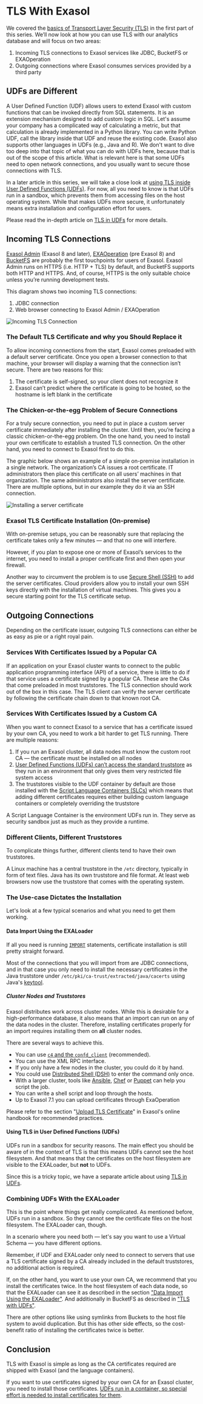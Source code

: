 # TLS With Exasol

We covered the [basics of Transport Layer Security (TLS)](tls_introduction.md) in the first part of this series. We’ll now look at how you can use TLS with our analytics database and will focus on two areas:

1. Incoming TLS connections to Exasol services like JDBC, BucketFS or EXAOperation 
2. Outgoing connections where Exasol consumes services provided by a third party

## UDFs are Different

A User Defined Function (UDF) allows users to extend Exasol with custom functions that can be invoked directly from SQL statements. It is an extension mechanism designed to add custom logic in SQL. Let's assume your company has a complicated way of calculating a metric, but that calculation is already implemented in a Python library. You can write Python UDF, call the library inside that UDF and reuse the existing code. Exasol also supports other languages in UDFs (e.g., Java and R). We don't want to dive too deep into that topic of what you can do with UDFs here, because that is out of the scope of this article. What is relevant here is that some UDFs need to open network connections, and you usually want to secure those connections with TLS. 

In a later article in this series, we will take a close look at [using TLS inside User Defined Functions (UDFs)](tls_in_udfs.md). For now, all you need to know is that UDFs run in a sandbox, which prevents them from accessing files on the host operating system. While that makes UDFs more secure, it unfortunately means extra installation and configuration effort for users. 

Please read the in-depth article on [TLS in UDFs](tls_in_udfs.md) for more details.

## Incoming TLS Connections

[Exasol Admin](https://docs.exasol.com/db/latest/administration/on-premise/admin_interface/admin_ui_overview.htm) (Exasol 8 and later), 
[EXAOperation](https://docs.exasol.com/db/7.1/administration/aws/admin_interface/exaoperation.htm) (pre Exasol 8) and [BucketFS](https://docs.exasol.com/db/latest/database_concepts/bucketfs/bucketfs.htm) are probably the first touchpoints for users of Exasol. Exasol Admin runs on HTTPS (i.e. HTTP + TLS) by default, and BucketFS supports both HTTP and HTTPS. And, of course, HTTPS is the only suitable choice unless you’re running development tests.

This diagram shows two incoming TLS connections:

1. JDBC connection
2. Web browser connecting to Exasol Admin / EXAOperation

![Incoming TLS Connection](images/depl_incoming_connection.svg)

### The Default TLS Certificate and why you Should Replace it

To allow incoming connections from the start, Exasol comes preloaded with a default server certificate. Once you open a browser connection to that machine, your browser will display a warning that the connection isn’t secure. There are two reasons for this:

1. The certificate is self-signed, so your client does not recognize it 
2. Exasol can’t predict where the certificate is going to be hosted, so the hostname is left blank in the certificate

### The Chicken-or-the-egg Problem of Secure Connections

For a truly secure connection, you need to put in place a custom server certificate immediately after installing the cluster. Until then, you’re facing a classic chicken-or-the-egg problem. On the one hand, you need to install your own certificate to establish a trusted TLS connection. On the other hand, you need to connect to Exasol first to do this.

The graphic below shows an example of a simple on-premise installation in a single network. The organization’s CA issues a root certificate. IT administrators then place this certificate on all users’ machines in that organization. The same administrators also install the server certificate. There are multiple options, but in our example they do it via an SSH connection.

![Installing a server certificate](images/seq_installing_a_server_certificate.svg)

### Exasol TLS Certificate Installation (On-premise)

With on-premise setups, you can be reasonably sure that replacing the certificate takes only a few minutes — and that no one will interfere.

However, if you plan to expose one or more of Exasol’s services to the internet, you need to install a proper certificate first and then open your firewall.

Another way to circumvent the problem is to use [Secure Shell (SSH)](https://en.wikipedia.org/wiki/Secure_Shell) to add the server certificates. Cloud providers allow you to install your own SSH keys directly with the installation of virtual machines. This gives you a secure starting point for the TLS certificate setup.

## Outgoing Connections

Depending on the certificate issuer, outgoing TLS connections can either be as easy as pie or a right royal pain.

### Services With Certificates Issued by a Popular CA

If an application on your Exasol cluster wants to connect to the public application programming interface (API) of a
service, there is little to do if that service uses a certificate signed by a popular CA. These are the CAs that come
preloaded in most truststores. The TLS connection should work out of the box in this case. The TLS client can verify the
server certificate by following the certificate chain down to that known root CA.

### Services With Certificates Issued by a Custom CA

When you want to connect Exasol to a service that has a certificate issued by your own CA, you need to work a bit harder to get TLS running. There are multiple reasons:

1. If you run an Exasol cluster, all data nodes must know the custom root CA — the certificate must be installed on all nodes 
2. [User Defined Functions (UDFs) can’t access the standard truststore](tls_in_udfs.md) as they run in an environment that only gives them very restricted file system access 
3. The truststores visible to the UDF container by default are those installed with the [Script Language Containers (SLCs)](https://github.com/exasol/script-languages-release) which means that adding different certificates requires either building custom language containers or completely overriding the truststore

A Script Language Container is the environment UDFs run in. They serve as security sandbox just as much as they provide a runtime.

### Different Clients, Different Truststores

To complicate things further, different clients tend to have their own truststores.

A Linux machine has a central truststore in the `/etc` directory, typically in form of text files. Java has its own truststore and file format. At least web browsers now use the truststore that comes with the operating system.

### The Use-case Dictates the Installation

Let's look at a few typical scenarios and what you need to get them working.

#### Data Import Using the EXALoader

If all you need is running [`IMPORT`](https://docs.exasol.com/db/latest/sql/import.htm) statements, certificate installation is still pretty straight forward.

Most of the connections that you will import from are JDBC connections, and in that case you only need to install the necessary certificates in the Java truststore under `/etc/pki/ca-trust/extracted/java/cacerts` using Java's [keytool](https://docs.oracle.com/en/java/javase/11/tools/keytool.html).

##### Cluster Nodes and Truststores

Exasol distributes work across cluster nodes. While this is desirable for a high-performance database, it also means that an import can run on any of the data nodes in the cluster. Therefore, installing certificates properly for an import requires installing them on **all** cluster nodes.

There are several ways to achieve this.

* You can use [`c4` and the `confd_client`](https://docs.exasol.com/db/latest/administration/on-premise/access_management/tls_certificate.htm#Uploadcertificatechainandprivatekey) (recommended).
* You can use the XML RPC interface.
* If you only have a few nodes in the cluster, you could do it by hand.
* You could use [Distributed Shell (DSH)](https://manpages.org/dsh) to enter the command only once.
* With a larger cluster, tools like [Ansible](https://www.ansible.com/), [Chef](https://www.chef.io/) or [Puppet](https://puppet.com/) can help you script the job.
* You can write a shell script and loop through the hosts.
* Up to Exasol 7.1 you can upload certificates through ExaOperation

Please refer to the section "[Upload TLS Certificate](https://docs.exasol.com/db/latest/administration/on-premise/access_management/tls_certificate.htm)" in Exasol's online handbook for recommended practices.

#### Using TLS in User Defined Functions (UDFs)

UDFs run in a sandbox for security reasons. The main effect you should be aware of in the context of TLS is that this means UDFs cannot see the host filesystem. And that means that the certificates on the host filesystem are visible to the EXALoader, but **not** to UDFs.

Since this is a tricky topic, we have a separate article about using [TLS in UDFs](tls_in_udfs.md).

### Combining UDFs With the EXALoader

This is the point where things get really complicated. As mentioned before, UDFs run in a sandbox. So they cannot see the certificate files on the host filesystem. The EXALoader can, though.

In a scenario where you need both — let's say you want to use a Virtual Schema — you have different options.

Remember, if UDF and EXALoader only need to connect to servers that use a TLS certificate signed by a CA already included in the default truststores, no additional action is required.

If, on the other hand, you want to use your own CA, we recommend that you install the certificates twice. In the host filesystem of each data node, so that the EXALoader can see it as described in the section ["Data Import Using the EXALoader"](#data-import-using-the-exaloader). And additionally in BucketFS as described in ["TLS with UDFs"](tls_in_udfs.md).

There are other options like using symlinks from Buckets to the host file system to avoid duplication. But this has other side effects, so the cost-benefit ratio of installing the certificates twice is better.

## Conclusion

TLS with Exasol is simple as long as the CA certificates required are shipped with Exasol (and the language containers).

If you want to use certificates signed by your own CA for an Exasol cluster, you need to install those certificates. [UDFs run in a container, so special effort is needed to install certificates for them](tls_in_udfs.md).
